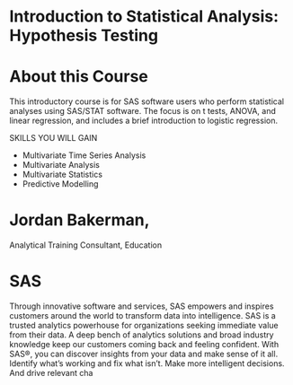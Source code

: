 # Introduction to Statistical Analysis: Hypothesis Testing



# About this Course
This introductory course is for SAS software users who perform statistical analyses using SAS/STAT software. The focus is on t tests, ANOVA, and linear regression, and includes a brief introduction to logistic regression.



SKILLS YOU WILL GAIN
* Multivariate Time Series Analysis
* Multivariate Analysis
* Multivariate Statistics
* Predictive Modelling


# Jordan Bakerman,
Analytical Training Consultant,
Education


# SAS
Through innovative software and services, SAS empowers and inspires customers around the world to transform data into intelligence. SAS is a trusted analytics powerhouse for organizations seeking immediate value from their data. A deep bench of analytics solutions and broad industry knowledge keep our customers coming back and feeling confident. With SAS®, you can discover insights from your data and make sense of it all. Identify what’s working and fix what isn’t. Make more intelligent decisions. And drive relevant cha
